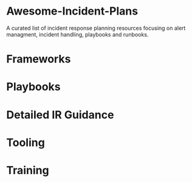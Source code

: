 # Awesome-Incident-Plans
A curated list of incident response planning resources focusing on alert managment, incident handling, playbooks and runbooks.

# Frameworks

# Playbooks

# Detailed IR Guidance

# Tooling

# Training
